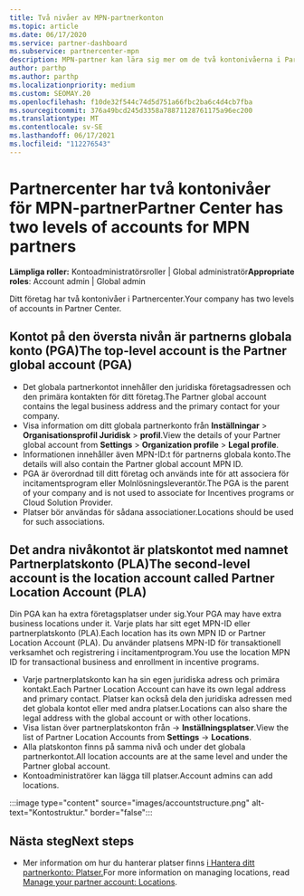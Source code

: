 ```yaml
---
title: Två nivåer av MPN-partnerkonton
ms.topic: article
ms.date: 06/17/2020
ms.service: partner-dashboard
ms.subservice: partnercenter-mpn
description: MPN-partner kan lära sig mer om de två kontonivåerna i Partner Center, Partner Global Account (PGA) och Partner Location Account (PLA).
author: parthp
ms.author: parthp
ms.localizationpriority: medium
ms.custom: SEOMAY.20
ms.openlocfilehash: f10de32f544c74d5d751a66fbc2ba6c4d4cb7fba
ms.sourcegitcommit: 376a49bcd245d3358a78871128761175a96ec200
ms.translationtype: MT
ms.contentlocale: sv-SE
ms.lasthandoff: 06/17/2021
ms.locfileid: "112276543"
---
```

# <a name="partner-center-has-two-levels-of-accounts-for-mpn-partners"></a><span data-ttu-id="e9646-103">Partnercenter har två kontonivåer för MPN-partner</span><span class="sxs-lookup"><span data-stu-id="e9646-103">Partner Center has two levels of accounts for MPN partners</span></span>

<span data-ttu-id="e9646-104">**Lämpliga roller:** Kontoadministratörsroller | Global administratör</span><span class="sxs-lookup"><span data-stu-id="e9646-104">**Appropriate roles**: Account admin | Global admin</span></span>

<span data-ttu-id="e9646-105">Ditt företag har två kontonivåer i Partnercenter.</span><span class="sxs-lookup"><span data-stu-id="e9646-105">Your company has two levels of accounts in Partner Center.</span></span>

## <a name="the-top-level-account-is-the-partner-global-account-pga"></a><span data-ttu-id="e9646-106">Kontot på den översta nivån är partnerns globala konto (PGA)</span><span class="sxs-lookup"><span data-stu-id="e9646-106">The top-level account is the Partner global account (PGA)</span></span>

- <span data-ttu-id="e9646-107">Det globala partnerkontot innehåller den juridiska företagsadressen och den primära kontakten för ditt företag.</span><span class="sxs-lookup"><span data-stu-id="e9646-107">The Partner global account contains the legal business address and the primary contact for your company.</span></span> 
- <span data-ttu-id="e9646-108">Visa information om ditt globala partnerkonto från **Inställningar**  >  **Organisationsprofil Juridisk**  >  **profil**.</span><span class="sxs-lookup"><span data-stu-id="e9646-108">View the details of your Partner global account from **Settings** > **Organization profile** > **Legal profile**.</span></span>
- <span data-ttu-id="e9646-109">Informationen innehåller även MPN-ID:t för partnerns globala konto.</span><span class="sxs-lookup"><span data-stu-id="e9646-109">The details will also contain the Partner global account MPN ID.</span></span> 
- <span data-ttu-id="e9646-110">PGA är överordnad till ditt företag och används inte för att associera för incitamentsprogram eller Molnlösningsleverantör.</span><span class="sxs-lookup"><span data-stu-id="e9646-110">The PGA is the parent of your company and is not used to associate for Incentives programs or Cloud Solution Provider.</span></span> 
- <span data-ttu-id="e9646-111">Platser bör användas för sådana associationer.</span><span class="sxs-lookup"><span data-stu-id="e9646-111">Locations should be used for such associations.</span></span>

## <a name="the-second-level-account-is-the-location-account-called-partner-location-account-pla"></a><span data-ttu-id="e9646-112">Det andra nivåkontot är platskontot med namnet Partnerplatskonto (PLA)</span><span class="sxs-lookup"><span data-stu-id="e9646-112">The second-level account is the location account called Partner Location Account (PLA)</span></span>

<span data-ttu-id="e9646-113">Din PGA kan ha extra företagsplatser under sig.</span><span class="sxs-lookup"><span data-stu-id="e9646-113">Your PGA may have extra business locations under it.</span></span> <span data-ttu-id="e9646-114">Varje plats har sitt eget MPN-ID eller partnerplatskonto (PLA).</span><span class="sxs-lookup"><span data-stu-id="e9646-114">Each location has its own MPN ID or Partner Location Account (PLA).</span></span> <span data-ttu-id="e9646-115">Du använder platsens MPN-ID för transaktionell verksamhet och registrering i incitamentprogram.</span><span class="sxs-lookup"><span data-stu-id="e9646-115">You use the location MPN ID for transactional business and enrollment in incentive programs.</span></span>

- <span data-ttu-id="e9646-116">Varje partnerplatskonto kan ha sin egen juridiska adress och primära kontakt.</span><span class="sxs-lookup"><span data-stu-id="e9646-116">Each Partner Location Account can have its own legal address and primary contact.</span></span> <span data-ttu-id="e9646-117">Platser kan också dela den juridiska adressen med det globala kontot eller med andra platser.</span><span class="sxs-lookup"><span data-stu-id="e9646-117">Locations can also share the legal address with the global account or with other locations.</span></span>
- <span data-ttu-id="e9646-118">Visa listan över partnerplatskonton från   ->  **Inställningsplatser**.</span><span class="sxs-lookup"><span data-stu-id="e9646-118">View the list of Partner Location Accounts from **Settings** -> **Locations**.</span></span>
- <span data-ttu-id="e9646-119">Alla platskonton finns på samma nivå och under det globala partnerkontot.</span><span class="sxs-lookup"><span data-stu-id="e9646-119">All location accounts are at the same level and under the Partner global account.</span></span>
- <span data-ttu-id="e9646-120">Kontoadministratörer kan lägga till platser.</span><span class="sxs-lookup"><span data-stu-id="e9646-120">Account admins can add locations.</span></span>

:::image type="content" source="images/accountstructure.png" alt-text="Kontostruktur." border="false":::

## <a name="next-steps"></a><span data-ttu-id="e9646-122">Nästa steg</span><span class="sxs-lookup"><span data-stu-id="e9646-122">Next steps</span></span>

- <span data-ttu-id="e9646-123">Mer information om hur du hanterar platser finns [i Hantera ditt partnerkonto: Platser.](manage-locations.md)</span><span class="sxs-lookup"><span data-stu-id="e9646-123">For more information on managing locations, read [Manage your partner account: Locations](manage-locations.md).</span></span>
